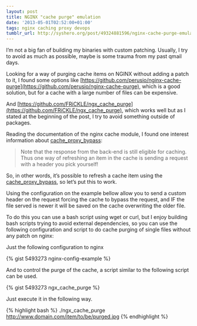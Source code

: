 ```yaml
---
layout: post
title: NGINX "cache purge" emulation
date: '2013-05-01T02:52:00+01:00'
tags: nginx caching proxy devops
tumblr_url: http://syshero.org/post/49324881596/nginx-cache-purge-emulation
---
```

I’m not a big fan of building my binaries with custom patching. Usually, I try to avoid as much as possible, maybe is some trauma from my past qmail days.

Looking for a way of purging cache items on NGINX without adding a patch to it, I found some options like [https://github.com/perusio/nginx-cache-purge](https://github.com/perusio/nginx-cache-purge), which is a good solution, but for a cache with a large number of files can be expensive.
<!--more-->
And [https://github.com/FRiCKLE/ngx_cache_purge](https://github.com/FRiCKLE/ngx_cache_purge), which works well but as I stated at the beginning of the post, I try to avoid something outside of packages.

Reading the documentation of the nginx cache module, I found one interest information about [cache_proxy_bypass](http://wiki.nginx.org/HttpProxyModule#proxy_cache_bypass):

>Note that the response from the back-end is still eligible for caching. Thus one way of refreshing an item in the cache is sending a request with a header you pick yourself!

So, in other words, it’s possible to refresh a cache item using the [cache_proxy_bypass](http://wiki.nginx.org/HttpProxyModule#proxy_cache_bypass), so let’s put this to work.

Using the configuration on the example bellow allow you to send a custom header on the request forcing the cache to bypass the request, and IF the file served is newer it will be saved on the cache overwriting the older file.

To do this you can use a bash script using wget or curl, but I enjoy building bash scripts trying to avoid external dependencies, so you can use the following configuration and script to do cache purging of single files without any patch on nginx:

Just the following configuration to nginx

{% gist 5493273 nginx-config-example %}

And to control the purge of the cache, a script similar to the following script can be used.

{% gist 5493273 ngx_cache_purge %}

Just execute it in the following way.

{% highlight bash %}
./ngx_cache_purge http://www.domain.com/item/to/be/purged.jpg
{% endhighlight %}
